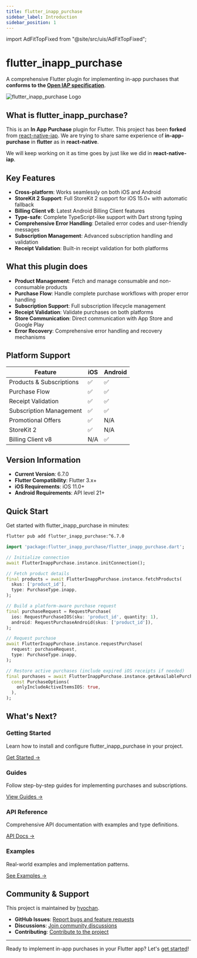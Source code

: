 ```yaml
---
title: flutter_inapp_purchase
sidebar_label: Introduction
sidebar_position: 1
---
```


import AdFitTopFixed from "@site/src/uis/AdFitTopFixed";

# flutter_inapp_purchase

<AdFitTopFixed />

A comprehensive Flutter plugin for implementing in-app purchases that **conforms to the [Open IAP specification](https://openiap.dev)**.

<div style={{textAlign: 'center', margin: '2rem 0'}}>
  <img
    src={require("@site/static/img/logo.png").default}
    alt="flutter_inapp_purchase Logo"
    style={{maxWidth: '100%', height: 'auto'}}
  />
</div>

## What is flutter_inapp_purchase?

This is an **In App Purchase** plugin for Flutter. This project has been **forked** from [react-native-iap](https://github.com/hyochan/react-native-iap). We are trying to share same experience of **in-app-purchase** in **flutter** as in **react-native**.

We will keep working on it as time goes by just like we did in **react-native-iap**.

## Key Features

- **Cross-platform**: Works seamlessly on both iOS and Android
- **StoreKit 2 Support**: Full StoreKit 2 support for iOS 15.0+ with automatic fallback
- **Billing Client v8**: Latest Android Billing Client features
- **Type-safe**: Complete TypeScript-like support with Dart strong typing
- **Comprehensive Error Handling**: Detailed error codes and user-friendly messages
- **Subscription Management**: Advanced subscription handling and validation
- **Receipt Validation**: Built-in receipt validation for both platforms

## What this plugin does

- **Product Management**: Fetch and manage consumable and non-consumable products
- **Purchase Flow**: Handle complete purchase workflows with proper error handling
- **Subscription Support**: Full subscription lifecycle management
- **Receipt Validation**: Validate purchases on both platforms
- **Store Communication**: Direct communication with App Store and Google Play
- **Error Recovery**: Comprehensive error handling and recovery mechanisms

## Platform Support

| Feature                  | iOS | Android |
| ------------------------ | --- | ------- |
| Products & Subscriptions | ✅  | ✅      |
| Purchase Flow            | ✅  | ✅      |
| Receipt Validation       | ✅  | ✅      |
| Subscription Management  | ✅  | ✅      |
| Promotional Offers       | ✅  | N/A     |
| StoreKit 2               | ✅  | N/A     |
| Billing Client v8        | N/A | ✅      |

## Version Information

- **Current Version**: 6.7.0
- **Flutter Compatibility**: Flutter 3.x+
- **iOS Requirements**: iOS 11.0+
- **Android Requirements**: API level 21+

## Quick Start

Get started with flutter_inapp_purchase in minutes:

```bash
flutter pub add flutter_inapp_purchase:^6.7.0
```

```dart
import 'package:flutter_inapp_purchase/flutter_inapp_purchase.dart';

// Initialize connection
await FlutterInappPurchase.instance.initConnection();

// Fetch product details
final products = await FlutterInappPurchase.instance.fetchProducts(
  skus: ['product_id'],
  type: PurchaseType.inapp,
);

// Build a platform-aware purchase request
final purchaseRequest = RequestPurchase(
  ios: RequestPurchaseIOS(sku: 'product_id', quantity: 1),
  android: RequestPurchaseAndroid(skus: ['product_id']),
);

// Request purchase
await FlutterInappPurchase.instance.requestPurchase(
  request: purchaseRequest,
  type: PurchaseType.inapp,
);

// Restore active purchases (include expired iOS receipts if needed)
final purchases = await FlutterInappPurchase.instance.getAvailablePurchases(
  const PurchaseOptions(
    onlyIncludeActiveItemsIOS: true,
  ),
);
```

## What's Next?

<div className="grid grid-cols-1 md:grid-cols-2 gap-4 my-8">
  <div className="card">
    <div className="card-body">
      <h3>Getting Started</h3>
      <p>Learn how to install and configure flutter_inapp_purchase in your project.</p>
      <a href="/docs/getting-started/installation" className="button button--primary">Get Started →</a>
    </div>
  </div>
  
  <div className="card">
    <div className="card-body">
      <h3>Guides</h3>
      <p>Follow step-by-step guides for implementing purchases and subscriptions.</p>
      <a href="/docs/guides/purchases" className="button button--secondary">View Guides →</a>
    </div>
  </div>
  
  <div className="card">
    <div className="card-body">
      <h3>API Reference</h3>
      <p>Comprehensive API documentation with examples and type definitions.</p>
      <a href="/docs/api/" className="button button--secondary">API Docs →</a>
    </div>
  </div>
  
  <div className="card">
    <div className="card-body">
      <h3>Examples</h3>
      <p>Real-world examples and implementation patterns.</p>
      <a href="/docs/examples/basic-store" className="button button--secondary">See Examples →</a>
    </div>
  </div>
</div>

## Community & Support

This project is maintained by [hyochan](https://github.com/hyochan).

- **GitHub Issues**: [Report bugs and feature requests](https://github.com/hyochan/flutter_inapp_purchase/issues)
- **Discussions**: [Join community discussions](https://github.com/hyochan/flutter_inapp_purchase/discussions)
- **Contributing**: [Contribute to the project](https://github.com/hyochan/flutter_inapp_purchase/blob/main/CONTRIBUTING.md)

---

Ready to implement in-app purchases in your Flutter app? Let's [get started](/docs/getting-started/installation)!
